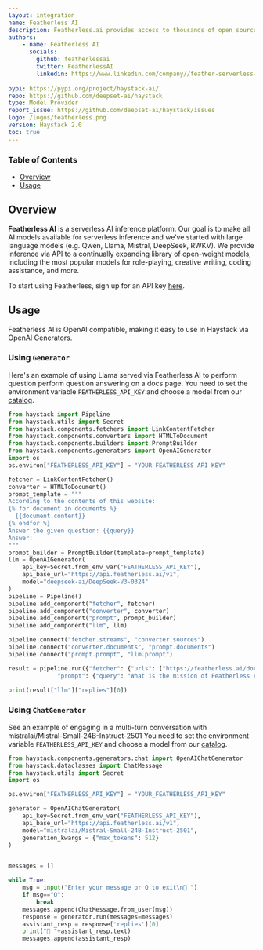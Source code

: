 ```yaml
---
layout: integration
name: Featherless AI
description: Featherless.ai provides access to thousands of open source language models
authors:
    - name: Featherless AI
      socials:
        github: featherlessai
        twitter: FeatherlessAI
        linkedin: https://www.linkedin.com/company//feather-serverless-ai/
        
pypi: https://pypi.org/project/haystack-ai/
repo: https://github.com/deepset-ai/haystack
type: Model Provider
report_issue: https://github.com/deepset-ai/haystack/issues
logo: /logos/featherless.png
version: Haystack 2.0
toc: true
---
```


### **Table of Contents**

- [Overview](#overview)
- [Usage](#usage)

## Overview

**Featherless AI** is a serverless AI inference platform. Our goal is to make all AI models available for serverless inference and we’ve started with large language models (e.g. Qwen, Llama, Mistral, DeepSeek, RWKV). We provide inference via API to a continually expanding library of open-weight models, including the most popular models for role-playing, creative writing, coding assistance, and more. 

To start using Featherless, sign up for an API key [here](https://featherless.ai/).

## Usage

Featherless AI is OpenAI compatible, making it easy to use in Haystack via OpenAI Generators.


### Using `Generator`

Here's an example of using Llama served via Featherless AI to perform question perform question answering on a docs page.
You need to set the environment variable `FEATHERLESS_API_KEY` and choose a model from our [catalog](https://featherless.ai/models).

```python
from haystack import Pipeline
from haystack.utils import Secret
from haystack.components.fetchers import LinkContentFetcher
from haystack.components.converters import HTMLToDocument
from haystack.components.builders import PromptBuilder
from haystack.components.generators import OpenAIGenerator
import os 
os.environ["FEATHERLESS_API_KEY"] = "YOUR FEATHERLESS API KEY"

fetcher = LinkContentFetcher()
converter = HTMLToDocument()
prompt_template = """
According to the contents of this website:
{% for document in documents %}
  {{document.content}}
{% endfor %}
Answer the given question: {{query}}
Answer:
"""
prompt_builder = PromptBuilder(template=prompt_template)
llm = OpenAIGenerator(
    api_key=Secret.from_env_var("FEATHERLESS_API_KEY"),
    api_base_url="https://api.featherless.ai/v1",
    model="deepseek-ai/DeepSeek-V3-0324"
)
pipeline = Pipeline()
pipeline.add_component("fetcher", fetcher)
pipeline.add_component("converter", converter)
pipeline.add_component("prompt", prompt_builder)
pipeline.add_component("llm", llm)

pipeline.connect("fetcher.streams", "converter.sources")
pipeline.connect("converter.documents", "prompt.documents")
pipeline.connect("prompt.prompt", "llm.prompt")

result = pipeline.run({"fetcher": {"urls": ["https://featherless.ai/docs/getting-started"]},
              "prompt": {"query": "What is the mission of Featherless AI?"}})

print(result["llm"]["replies"][0])
```

### Using `ChatGenerator`

See an example of engaging in a multi-turn conversation with mistralai/Mistral-Small-24B-Instruct-2501
You need to set the environment variable `FEATHERLESS_API_KEY` and choose a model from our [catalog](https://featherless.ai/models).

```python
from haystack.components.generators.chat import OpenAIChatGenerator
from haystack.dataclasses import ChatMessage
from haystack.utils import Secret
import os

os.environ["FEATHERLESS_API_KEY"] = "YOUR_FEATHERLESS_API_KEY"

generator = OpenAIChatGenerator(
    api_key=Secret.from_env_var("FEATHERLESS_API_KEY"),
    api_base_url="https://api.featherless.ai/v1",
    model="mistralai/Mistral-Small-24B-Instruct-2501",
    generation_kwargs = {"max_tokens": 512}
)


messages = []

while True:
    msg = input("Enter your message or Q to exit\n🧑 ")
    if msg=="Q":
        break
    messages.append(ChatMessage.from_user(msg))
    response = generator.run(messages=messages)
    assistant_resp = response['replies'][0]
    print("🤖 "+assistant_resp.text)
    messages.append(assistant_resp)
```
